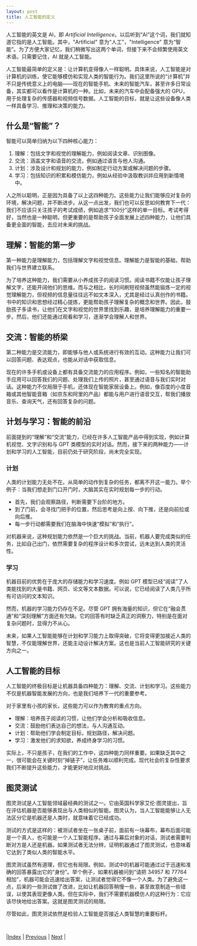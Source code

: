 ```yaml
---
layout: post
title: 人工智能的定义
---
```


人工智能的英文是 AI，即 *Artificial Intelligence*。以后听到“AI”这个词，我们就知道它指的是人工智能。其中，"Artificial" 意为“人工”，"Intelligence" 意为“智能”。为了方便大家记忆，我们稍微写出这两个单词，但接下来不会频繁使用英文术语。只需要记住，AI 就是人工智能。

人工智能最简单的定义是：让计算机变得像人一样聪明。具体来说，人工智能是对计算机的训练，使它能够模仿和实现人类的智能行为。我们这里所说的“计算机”并不只是传统意义上的电脑——现在的智能手机、未来的智能汽车，甚至许多日常设备，其实都可以看作是计算机的一种。比如，未来的汽车中会配备强大的 GPU，用于处理复杂的传感器和视频信号数据。人工智能的目标，就是让这些设备像人类一样具备学习、推理和决策的能力。

## 什么是“智能”？

智能可以简单归纳为以下四种核心能力：

1. 理解：包括文字和视觉的理解能力，例如阅读文章、识别图像。
2. 交流：涵盖文字和语音的交流，例如通过语言与他人沟通。
3. 计划：涉及设计和规划的能力，例如制定行动方案或解决问题的步骤。
4. 学习：包括知识的积累和模仿能力，例如从经验中汲取教训并应用到新情境中。

人之所以聪明，正是因为具备了以上这四种能力。这些能力让我们能够应对复杂的环境，解决问题，并不断进步。从这一点出发，我们也可以反思如何教育下一代：我们不应该只关注孩子的考试成绩，例如追求“100分”这样的单一目标。考试考得好，当然也是一种聪明，但更重要的是帮助孩子全面发展上述四种能力，让他们具备更全面的智能，去应对未来的挑战。

## 理解：智能的第一步

第一种能力是理解能力，包括理解文字和视觉信息。理解能力是智能的基础，帮助我们与世界建立联系。

为了培养这种能力，我们需要从小养成孩子的阅读习惯。阅读书籍不仅能让孩子理解文字，还能开阔他们的思维。而与之相比，长时间刷短视频虽然能锻炼一定的视觉理解能力，但视频的信息量往往远不如文本深入，尤其是经过认真创作的书籍。书中的知识和思想经过精心提炼，更能帮助孩子理解复杂的概念和世界。因此，鼓励孩子多读书，让他们在文字和视觉的世界里找到乐趣，是培养理解能力的重要一步。然后，他们还能通过观看和学习，逐渐学会理解人和世界。

## 交流：智能的桥梁

第二种能力是交流能力，即能够与他人或系统进行有效的互动。这种能力让我们可以回答问题、表达观点，也能从对话中获取信息。

现在的许多手机或设备上都有具备交流能力的应用程序。例如，一些知名的智能助手应用可以回答我们的问题、处理我们上传的照片，甚至通过语音与我们实时对话。这种能力不仅局限于手机，还体现在智能家居设备上。例如，像百度的小度音箱或其他智能音箱（如京东和阿里的产品）都能与用户进行语音交互，帮我们播放音乐、查询天气，还有回答复杂的问题。

## 计划与学习：智能的前沿

前面提到的“理解”和“交流”能力，已经在许多人工智能产品中得到实现，例如计算机视觉、文字识别和与 GPT 类模型的实时对话。然而，接下来的两种能力——计划和学习的人工智能，目前仍处于研究阶段，尚未完全实现。

### 计划

人类的计划能力无处不在。从简单的动作到复杂的任务，都离不开这一能力。举个例子：当我们想走到门口开门时，大脑其实在实时规划每一步的行动。
- 首先，我们会观察路径，判断需要下台阶的地方。
- 到了门前，会寻找门把手的位置，然后思考是向上按、向下推，还是向前拉或向后推。
- 每一步行动都需要我们在脑海中快速“模拟”和“执行”。

对机器来说，这种规划能力依然是一个巨大的挑战。当前，机器人要完成类似的任务，比如自己出门，依然需要复杂的程序设计和多次尝试，远未达到人类的灵活性。

### 学习

机器目前的优势在于庞大的存储能力和学习速度。例如 GPT 模型已经“阅读”了人类能找到的大量书籍、网页、论文等文本数据。可以说，它已经阅读了人类几乎所有可访问的文本知识。

然而，机器的学习能力仍存在不足。尽管 GPT 拥有海量的知识，但它在“融会贯通”和“深刻理解”方面还有欠缺。它的回答有时缺乏真正的洞察力，特别是在面对复杂问题时，显得力不从心。

未来，如果人工智能能够在计划和学习能力上取得突破，它将变得更加接近人类的智慧，不仅能理解世界，还能主动设计解决方案。这也是当前人工智能研究的关键方向之一。

## 人工智能的目标

人工智能的终极目标是让机器具备四种能力：理解、交流、计划和学习。这些能力不仅是机器智能发展的方向，也是我们培养下一代的重要参考。

对于家里有小孩的家长，这些能力可以作为教育的重点方向。
- 理解：培养孩子阅读的习惯，让他们学会分析和吸收信息。
- 交流：鼓励他们表达自己的想法，与人沟通互动。
- 计划：帮助他们学会制定目标，规划路径，解决问题。
- 学习：激发他们的求知欲，养成终身学习的习惯。

实际上，不只是孩子，在我们的工作中，这四种能力同样重要。如果缺乏其中之一，很可能会在关键时刻“掉链子”，让任务难以顺利完成。现代社会的复杂性要求我们不断提升这些能力，才能更好地应对挑战。

## 图灵测试

图灵测试是人工智能领域最经典的测试之一。它由英国科学家艾伦·图灵提出，旨在评估机器是否能够表现出与人类相似的智能。图灵认为，当人工智能能够让人无法区分它是机器还是人类时，就意味着它已经成功。

测试的方式是这样的：被测试者坐在一张桌子前，面前有一块幕布，幕布后面可能是一个真人，也可能是一个人工智能程序。通过与幕后对象的对话，测试者需要判断对方是人还是机器。如果测试者无法分辨，证明机器通过了图灵测试，也意味着它达到了类似人类的智能水平。

图灵测试虽然有道理，但它也有局限。例如，测试中的机器可能通过过于迅速和准确的回答暴露出它的“身份”。举个例子，如果机器被问到“请把 34957 和 77764 相加”，机器可能会迅速给出答案，让测试者觉得它不像一个人类。为了避免这一点，后来的一些测试做了改进，比如让机器回答稍慢一些，甚至故意制造一些错误，以使其表现更像人类。但在实际中，我们不需要机器模仿人的这种行为：它应该尽快地给出答案。这就是图灵测试的局限。

尽管如此，图灵测试依然是检验人工智能是否接近人类智慧的重要标杆。

<br/>

|[Index](./) | [Previous](0-3-ai) | [Next](0-7-machine-learning) |
